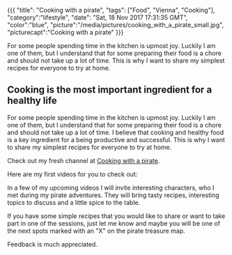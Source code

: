 {{{
  "title": "Cooking with a pirate",
  "tags": ["Food", "Vienna", "Cooking"],
  "category":"lifestyle",
  "date": "Sat, 18 Nov 2017 17:31:35 GMT",
  "color":"blue",
  "picture":"/media/pictures/cooking_with_a_pirate_small.jpg",
  "picturecapt":"Cooking with a pirate"
}}}

For some people spending time in the kitchen is upmost joy. Luckily I am one of them, but I understand that for some preparing
their food is a chore and should not take up a lot of time. This is why I want to share my simplest recipes for everyone to
try at home.
<!--more-->
## Cooking is the most important ingredient for a healthy life
For some people spending time in the kitchen is upmost joy. Luckily I am one of them, but I understand that for some preparing
their food is a chore and should not take up a lot of time. I believe that cooking and healthy food is a key ingredient for
a being productive and successful. This is why I want to share my simplest recipes for everyone to try at home.

Check out my fresh channel at [Cooking with a pirate](https://www.youtube.com/channel/UCON5375XLN4dVVF6rED0fmQ).

Here are my first videos for you to check out:
<!--youtube:VIwfJRUczmM-->

<!--youtube:ASywC0X_ieY-->

In a few of my upcoming videos I will invite interesting characters, who I met during my pirate adventures. They will bring
tasty recipes, interesting topics to discuss and a little spice to the table.

If you have some simple recipes that you would like to share or want to take part in one of the sessions,
just let me know and maybe you will be one of the next spots marked with an "X" on the pirate treasure map.

Feedback is much appreciated.

